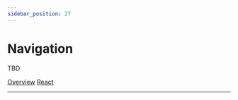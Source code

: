 ```yaml
---
sidebar_position: 27
---
```


# Navigation

TBD

<a href='./index.md' class='view-option view-option-selected'> Overview</a>
<a href='./react.md' class='view-option'> React</a>
__________________________________________________________________________________